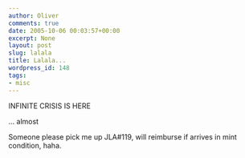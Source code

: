 ```yaml
---
author: Oliver
comments: true
date: 2005-10-06 00:03:57+00:00
excerpt: None
layout: post
slug: lalala
title: Lalala...
wordpress_id: 148
tags:
- misc
---
```


INFINITE CRISIS IS HERE

... almost

Someone please pick me up JLA#119, will reimburse if arrives in mint condition, haha.